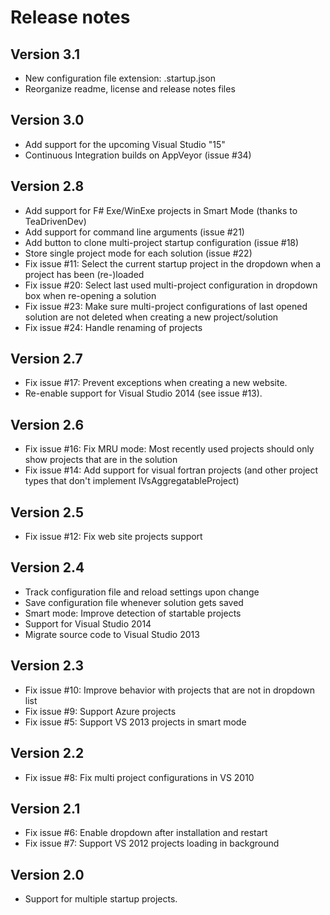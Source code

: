# Release notes

## Version 3.1
* New configuration file extension: <SolutionName>.startup.json
* Reorganize readme, license and release notes files

## Version 3.0
* Add support for the upcoming Visual Studio "15"
* Continuous Integration builds on AppVeyor (issue #34)

## Version 2.8
* Add support for F# Exe/WinExe projects in Smart Mode (thanks to TeaDrivenDev)
* Add support for command line arguments (issue #21)
* Add button to clone multi-project startup configuration (issue #18)
* Store single project mode for each solution (issue #22)
* Fix issue #11: Select the current startup project in the dropdown when a project has been (re-)loaded
* Fix issue #20: Select last used multi-project configuration in dropdown box when re-opening a solution
* Fix issue #23: Make sure multi-project configurations of last opened solution are not deleted when creating a new project/solution
* Fix issue #24: Handle renaming of projects

## Version 2.7
* Fix issue #17: Prevent exceptions when creating a new website.
* Re-enable support for Visual Studio 2014 (see issue #13).

## Version 2.6
* Fix issue #16: Fix MRU mode: Most recently used projects should only show projects that are in the solution
* Fix issue #14: Add support for visual fortran projects (and other project types that don't implement IVsAggregatableProject)

## Version 2.5
* Fix issue #12: Fix web site projects support

## Version 2.4
* Track configuration file and reload settings upon change
* Save configuration file whenever solution gets saved
* Smart mode: Improve detection of startable projects
* Support for Visual Studio 2014
* Migrate source code to Visual Studio 2013

## Version 2.3
* Fix issue #10: Improve behavior with projects that are not in dropdown list
* Fix issue #9: Support Azure projects
* Fix issue #5: Support VS 2013 projects in smart mode

## Version 2.2
* Fix issue #8: Fix multi project configurations in VS 2010

## Version 2.1
* Fix issue #6: Enable dropdown after installation and restart
* Fix issue #7: Support VS 2012 projects loading in background

## Version 2.0
* Support for multiple startup projects.